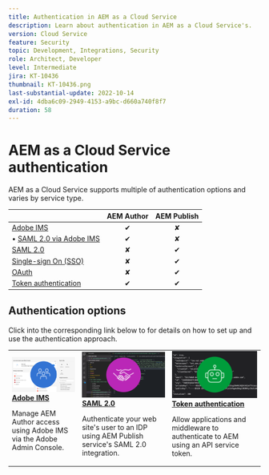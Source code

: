 ```yaml
---
title: Authentication in AEM as a Cloud Service
description: Learn about authentication in AEM as a Cloud Service's.
version: Cloud Service
feature: Security
topic: Development, Integrations, Security
role: Architect, Developer
level: Intermediate
jira: KT-10436
thumbnail: KT-10436.png
last-substantial-update: 2022-10-14
exl-id: 4dba6c09-2949-4153-a9bc-d660a740f8f7
duration: 58
---
```

# AEM as a Cloud Service authentication

AEM as a Cloud Service supports multiple of authentication options and varies by service type. 

|                       | AEM Author | AEM Publish | 
|-----------------------|:----------:|:-----------:|
| [Adobe IMS](../accessing/overview.md) |  &#10004;  | &#10008;    |
| &#x2022; [SAML 2.0 via Adobe IMS](https://experienceleague.adobe.com/docs/experience-manager-cloud-service/content/security/ims-support.html#how-to-set-up) |  &#10004;  | &#10008;    |
| [SAML 2.0](./saml-2-0.md) | &#10008;  | &#10004;    |
| [Single-sign On (SSO)](https://experienceleague.adobe.com/docs/experience-manager-cloud-service/content/sites/authoring/personalization/user-and-group-sync-for-publish-tier.html#integration-with-an-idp)  | &#10008;  | &#10004;    |
| [OAuth](https://experienceleague.adobe.com/docs/experience-manager-cloud-service/content/sites/authoring/personalization/user-and-group-sync-for-publish-tier.html#integration-with-an-idp)                 | &#10008;  | &#10004;    |
| [Token authentication](../../headless-tutorial/authentication/overview.md) |  &#10004;  | &#10004;    |

## Authentication options

Click into the corresponding link below to for details on how to set up and use the authentication approach.

<table>
  <tr>
   <td>
      <a  href="../accessing/overview.md"><img alt="Adobe IMS" src="./assets/card--adobe-ims.png"/></a>
      <div><strong><a href="../accessing/overview.md">Adobe IMS</a></strong></div>
      <p>
          Manage AEM Author access using Adobe IMS via the Adobe Admin Console.
      </p>
    </td>   
   <td>
      <a  href="./saml-2-0.md"><img alt="SAML 2.0" src="./assets/card--saml-2-0.png"/></a>
      <div><strong><a href="./saml-2-0.md">SAML 2.0</a></strong></div>
      <p>
        Authenticate your web site's user to an IDP using AEM Publish service's SAML 2.0 integration.
      </p>
    </td>   
   <td>
      <a  href="../../headless-tutorial/authentication/overview.md"><img alt="Token" src="./assets/card--token.png"/></a>
      <div><strong><a href="../../headless-tutorial/authentication/overview.md">Token authentication</a></strong></div>
      <p>
        Allow applications and middleware to authenticate to AEM using an API service token.
      </p>
    </td>   
  </tr>
</table>
